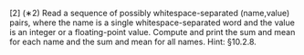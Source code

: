 [2] (∗2) Read a sequence of possibly whitespace-separated (name,value) pairs, where the name
is a single whitespace-separated word and the value is an integer or a floating-point value.
Compute and print the sum and mean for each name and the sum and mean for all names.
Hint: §10.2.8.
